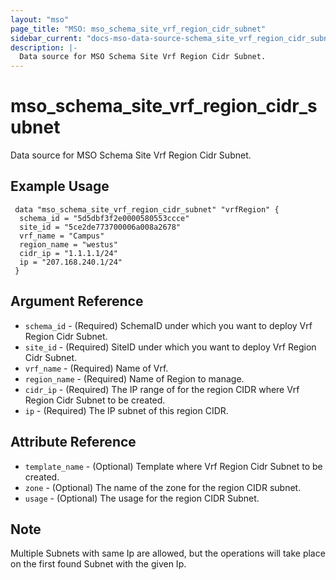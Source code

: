 ```yaml
---
layout: "mso"
page_title: "MSO: mso_schema_site_vrf_region_cidr_subnet"
sidebar_current: "docs-mso-data-source-schema_site_vrf_region_cidr_subnet"
description: |-
  Data source for MSO Schema Site Vrf Region Cidr Subnet.
---
```


# mso_schema_site_vrf_region_cidr_subnet #

 Data source for MSO Schema Site Vrf Region Cidr Subnet.

## Example Usage ##

```hcl
 data "mso_schema_site_vrf_region_cidr_subnet" "vrfRegion" {
  schema_id = "5d5dbf3f2e0000580553ccce"
  site_id = "5ce2de773700006a008a2678"
  vrf_name = "Campus"
  region_name = "westus"
  cidr_ip = "1.1.1.1/24"
  ip = "207.168.240.1/24"
 }
```

## Argument Reference ##

* `schema_id` - (Required) SchemaID under which you want to deploy Vrf Region Cidr Subnet.
* `site_id` - (Required) SiteID under which you want to deploy Vrf Region Cidr Subnet.
* `vrf_name` - (Required) Name of Vrf.
* `region_name` - (Required) Name of Region to manage.
* `cidr_ip` - (Required) The IP range of for the region CIDR where Vrf Region Cidr Subnet to be created.
* `ip` - (Required) The IP subnet of this region CIDR.


## Attribute Reference ##

* `template_name` - (Optional) Template where Vrf Region Cidr Subnet to be created.
* `zone` - (Optional) The name of the zone for the region CIDR subnet.
* `usage` - (Optional) The usage for the region CIDR Subnet.

## Note ##
Multiple Subnets with same Ip are allowed, but the operations will take place on the first found Subnet with the given Ip.

